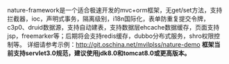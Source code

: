  nature-framework是一个适合极速开发的mvc+orm框架，无get/set方法，支持拦截器，ioc，声明式事务，隔离级别，i18n国际化，表单防重复提交令牌，c3p0、druid数据源，支持自动建表，支持数据层ehcache数据缓存，页面支持jsp，freemarker等；后期将会支持redis缓存，dubbo分布式服务，shro权限控制等。
 详细请参考示例：http://git.oschina.net/mvilplss/nature-demo
  **框架当前支持servlet3.0规范，建议使用jdk8.0和tomcat8.0或更高版本。** 